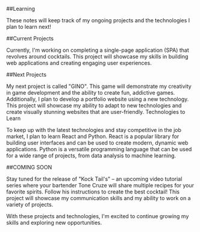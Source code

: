 ##Learning

These notes will keep track of my ongoing projects and the technologies I plan to learn next!

##Current Projects

Currently, I'm working on completing a single-page application (SPA) that revolves around cocktails. This project will showcase my skills in building web applications and creating engaging user experiences.

##Next Projects

My next project is called "GINO". This game will demonstrate my creativity in game development and the ability to create fun, addictive games.
Additionally, I plan to develop a portfolio website using a new technology. This project will showcase my ability to adapt to new technologies and create visually stunning websites that are user-friendly.
Technologies to Learn

To keep up with the latest technologies and stay competitive in the job market, I plan to learn React and Python. React is a popular library for building user interfaces and can be used to create modern, dynamic web applications. Python is a versatile programming language that can be used for a wide range of projects, from data analysis to machine learning.

##COMING SOON

Stay tuned for the release of "Kock Tail's" – an upcoming video tutorial series where your bartender Tone Cruze will share multiple recipes for your favorite spirits. Follow his instructions to create the best cocktail! This project will showcase my communication skills and my ability to work on a variety of projects.

With these projects and technologies, I'm excited to continue growing my skills and exploring new opportunities.

